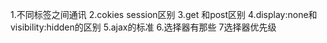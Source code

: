 1.不同标签之间通讯
2.cokies  session区别
3.get 和post区别
4.display:none和visibility:hidden的区别
5.ajax的标准
6.选择器有那些
7选择器优先级